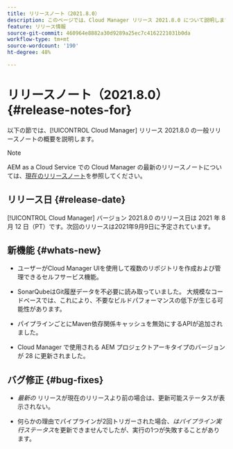 ```yaml
---
title: リリースノート（2021.8.0）
description: このページでは、Cloud Manager リリース 2021.8.0 について説明します。
feature: リリース情報
source-git-commit: 460964e8882a30d9289a25ec7c4162221031b0da
workflow-type: tm+mt
source-wordcount: '190'
ht-degree: 48%

---
```


# リリースノート（2021.8.0） {#release-notes-for}

以下の節では、[!UICONTROL Cloud Manager] リリース 2021.8.0 の一般リリースノートの概要を説明します。

>[!NOTE]
>AEM as a Cloud Service での Cloud Manager の最新のリリースノートについては、[現在のリリースノート](https://experienceleague.adobe.com/docs/experience-manager-cloud-service/onboarding/getting-access/release-notes-cloud-manager/release-notes-cm-current.html?lang=ja#getting-access)を参照してください。

## リリース日 {#release-date}

[!UICONTROL Cloud Manager] バージョン 2021.8.0 のリリース日は 2021 年 8 月 12 日（PT）です。次回のリリースは2021年9月9日に予定されています。

## 新機能 {#whats-new}

* ユーザーがCloud Manager UIを使用して複数のリポジトリを作成および管理できるセルフサービス機能。

* SonarQubeはGit履歴データを不必要に読み取っていました。 大規模なコードベースでは、これにより、不要なビルドパフォーマンスの低下が生じる可能性があります。

* パイプラインごとにMaven依存関係キャッシュを無効にするAPIが追加されました。

* Cloud Manager で使用される AEM プロジェクトアーキタイプのバージョンが 28 に更新されました。

## バグ修正 {#bug-fixes}

* *最新の* リリースが現在のリリースより前の場合は、更新可能ステータスが表示されない。

* 何らかの理由でパイプラインが2回トリガーされた場合、*はパイプライン実行ステータス*&#x200B;を更新できませんでしたが、実行の1つが失敗することがあります。
